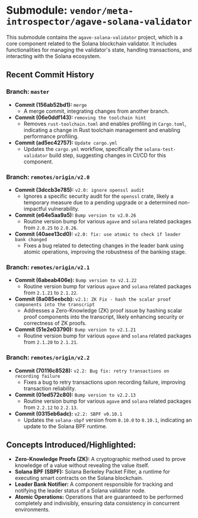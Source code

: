 # Submodule: `vendor/meta-introspector/agave-solana-validator`

This submodule contains the `agave-solana-validator` project, which is a core component related to the Solana blockchain validator. It includes functionalities for managing the validator's state, handling transactions, and interacting with the Solana ecosystem.

## Recent Commit History

### Branch: `master`
*   **Commit (156ab52bd1):** `merge`
    *   A merge commit, integrating changes from another branch.
*   **Commit (06e0ddf143):** `removing the toolchain hint`
    *   Removes `rust-toolchain.toml` and enables profiling in `Cargo.toml`, indicating a change in Rust toolchain management and enabling performance profiling.
*   **Commit (ad5ec42757):** `Update cargo.yml`
    *   Updates the `cargo.yml` workflow, specifically the `solana-test-validator` build step, suggesting changes in CI/CD for this component.

### Branch: `remotes/origin/v2.0`
*   **Commit (3dccb3e785):** `v2.0: ignore openssl audit`
    *   Ignores a specific security audit for the `openssl` crate, likely a temporary measure due to a pending upgrade or a determined non-impactful vulnerability.
*   **Commit (e64e5aa9a5):** `Bump version to v2.0.26`
    *   Routine version bump for various `agave` and `solana` related packages from `2.0.25` to `2.0.26`.
*   **Commit (40aee13cd0):** `v2.0: fix: use atomic to check if leader bank changed`
    *   Fixes a bug related to detecting changes in the leader bank using atomic operations, improving the robustness of the banking stage.

### Branch: `remotes/origin/v2.1`
*   **Commit (6abeab406e):** `Bump version to v2.1.22`
    *   Routine version bump for various `agave` and `solana` related packages from `2.1.21` to `2.1.22`.
*   **Commit (8a085eebcb):** `v2.1: ZK Fix - hash the scalar proof components into the transcript`
    *   Addresses a Zero-Knowledge (ZK) proof issue by hashing scalar proof components into the transcript, likely enhancing security or correctness of ZK proofs.
*   **Commit (51e2e03790):** `Bump version to v2.1.21`
    *   Routine version bump for various `agave` and `solana` related packages from `2.1.20` to `2.1.21`.

### Branch: `remotes/origin/v2.2`
*   **Commit (70116c8528):** `v2.2: Bug fix: retry transactions on recording failure`
    *   Fixes a bug to retry transactions upon recording failure, improving transaction reliability.
*   **Commit (01ed572c80):** `Bump version to v2.2.13`
    *   Routine version bump for various `agave` and `solana` related packages from `2.2.12` to `2.2.13`.
*   **Commit (0315eb6adc):** `v2.2: SBPF v0.10.1`
    *   Updates the `solana-sbpf` version from `0.10.0` to `0.10.1`, indicating an update to the Solana BPF runtime.

## Concepts Introduced/Highlighted:
*   **Zero-Knowledge Proofs (ZK):** A cryptographic method used to prove knowledge of a value without revealing the value itself.
*   **Solana BPF (SBPF):** Solana Berkeley Packet Filter, a runtime for executing smart contracts on the Solana blockchain.
*   **Leader Bank Notifier:** A component responsible for tracking and notifying the leader status of a Solana validator node.
*   **Atomic Operations:** Operations that are guaranteed to be performed completely and indivisibly, ensuring data consistency in concurrent environments.
